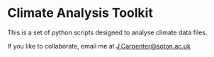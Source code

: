 # Climate Analysis Toolkit

This is a set of python scripts designed to analyse climate data files.

If you like to collaborate, email me at J.Carpenter@soton.ac.uk
